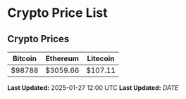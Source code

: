 # Crypto Price List

## Crypto Prices
| Bitcoin | Ethereum | Litecoin |
| ------- | -------- | -------- |
| $98788 | $3059.66 | $107.11 |
**Last Updated:** 2025-01-27 12:00 UTC
**Last Updated:** $DATE$
